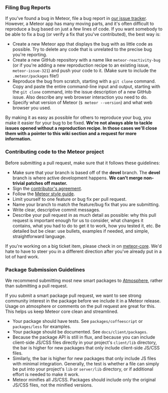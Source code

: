 ### Filing Bug Reports

If you've found a bug in Meteor, file a bug report in [our issue tracker](https://github.com/meteor/meteor/issues). However, a Meteor app has many moving parts, and it's often difficult to reproduce a bug based on just a few lines of code. If you want somebody to be able to fix a bug (or verify a fix that you've contributed), the best way is:

* Create a new Meteor app that displays the bug with as little code as possible. Try to delete any code that is unrelated to the precise bug you're reporting.
* Create a new GitHub repository with a name like `meteor-reactivity-bug` (or if you're adding a new reproduction recipe to an existing issue, `meteor-issue-321`) and push your code to it. (Make sure to include the `.meteor/packages` file!)
* Reproduce the bug from scratch, starting with a `git clone` command. Copy and paste the entire command-line input and output, starting with the `git clone` command, into the issue description of a new GitHub issue. Also describe any web browser interaction you need to do.
* Specify what version of Meteor (`$ meteor --version`) and what web browser you used.

By making it as easy as possible for others to reproduce your bug, you make it easier for your bug to be fixed. **We're not always able to tackle issues opened without a reproduction recipe. In those cases we'll close them with a pointer to this wiki section and a request for more information.**


### Contributing code to the Meteor project

Before submitting a pull request, make sure that it follows these guidelines:

* Make sure that your branch is based off of the **devel** branch. The **devel** branch is where active development happens.  **We can't merge non-trivial patches off master.**
* Sign the [contributor's agreement](http://contribute.meteor.com/).
* Follow the [Meteor style guide](https://github.com/meteor/meteor/wiki/Meteor-Style-Guide).
* Limit yourself to one feature or bug fix per pull request.
* Name your branch to match the feature/bug fix that you are submitting.
* Write clear, descriptive commit messages.
* Describe your pull request in as much detail as possible: why this pull request is important enough for us to consider, what changes it contains, what you had to do to get it to work, how you tested it, etc.  Be detailed but be clear: use bullets, examples if needed, and simple, straightforward language.

If you're working on a big ticket item, please check in on [meteor-core](http://groups.google.com/group/meteor-core).  We'd hate to have to steer you in a different direction after you've already put in a lot of hard work.

### Package Submission Guidelines

We recommend submitting most new smart packages to [Atmosphere](https://atmosphere.meteor.com), rather than submitting a pull request.

If you submit a smart package pull request, we want to see strong community interest in the package before we include it in a Meteor release. Usage on atmosphere or comments on the pull request are great for this. This helps us keep Meteor core clean and streamlined.

* Your package should have tests. See `packages/coffeescript` or `packages/less` for examples.
* Your package should be documented. See `docs/client/packages`.
* Because the package API is still in flux, and because you can include client-side JS/CSS files directly in your project's `client/lib` directory, the bar is higher for new packages that only include client-side JS/CSS files.
* Similarly, the bar is higher for new packages that only include JS files with minimal integration. Generally, the test is whether a file can simply be put into your project's `lib` or `server/lib` directory, or if additional effort is needed to make it work.
* Meteor minifies all JS/CSS.  Packages should include only the original JS/CSS files, not the minified versions.
